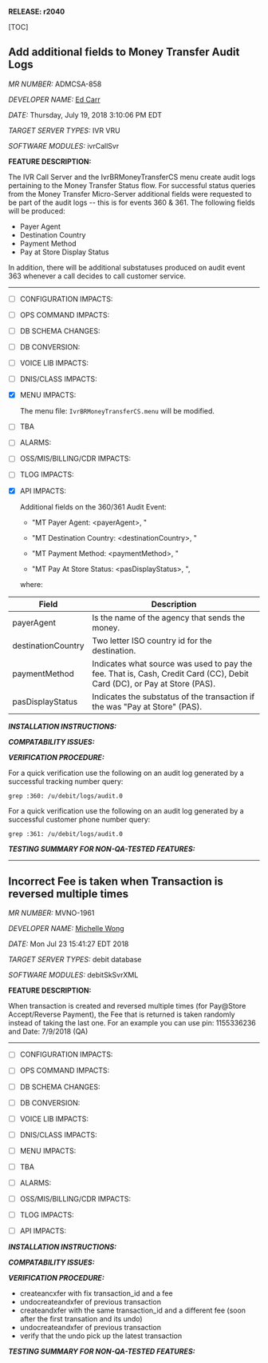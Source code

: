 **RELEASE: r2040**

[TOC]

## Add additional fields to Money Transfer Audit Logs

*MR NUMBER:*  ADMCSA-858

*DEVELOPER NAME:* [Ed Carr](Ed.Carr@idt.net)

*DATE:* Thursday, July 19, 2018  3:10:06 PM EDT

*TARGET SERVER TYPES:* IVR VRU

*SOFTWARE MODULES:* ivrCallSvr


**FEATURE DESCRIPTION:**

The IVR Call Server and the IvrBRMoneyTransferCS menu create audit logs pertaining to the Money Transfer Status flow.  For successful status queries from the Money Transfer Micro-Server additional fields were requested to be part of the audit logs -- this is for events 360 & 361.  The following fields will be produced:

  - Payer Agent
  - Destination Country
  - Payment Method
  - Pay at Store Display Status

In addition, there will be additional substatuses produced on audit event 363 whenever a call decides to call  customer service.

---

- [ ] CONFIGURATION IMPACTS:

- [ ] OPS COMMAND IMPACTS:

- [ ] DB SCHEMA CHANGES:

- [ ] DB CONVERSION: 

- [ ] VOICE LIB IMPACTS:

- [ ] DNIS/CLASS IMPACTS:

- [x] MENU IMPACTS:

     The menu file: `IvrBRMoneyTransferCS.menu` will be modified.

- [ ] TBA

- [ ] ALARMS:

- [ ] OSS/MIS/BILLING/CDR IMPACTS:

- [ ] TLOG IMPACTS:

- [x] API IMPACTS:

  Additional fields on the 360/361 Audit Event:

  - "MT Payer Agent: \<payerAgent\>, "

  - "MT Destination Country: \<destinationCountry\>, "

  - "MT Payment Method: \<paymentMethod\>, "

  - "MT Pay At Store Status: \<pasDisplayStatus\>, ",

  where:
  
| Field                | Description                                                  |
| -------------------- | ------------------------------------------------------------ |
|  payerAgent          | Is the name of the agency that sends the money.              |
|  destinationCountry  | Two letter ISO country id for the destination.               |
|  paymentMethod       | Indicates what source was used to pay the fee.  That is, Cash, Credit Card (CC), Debit Card (DC), or Pay at Store (PAS). |
|  pasDisplayStatus    | Indicates the substatus of the transaction if the <paymentMethod> was "Pay at Store" (PAS). |



***INSTALLATION INSTRUCTIONS:***

***COMPATABILITY ISSUES:***

***VERIFICATION PROCEDURE:***

For a quick verification use the following on an audit log generated by a successful tracking number query:

`grep :360: /u/debit/logs/audit.0`

For a quick verification use the following on an audit log generated by a successful customer phone number query:

`grep :361: /u/debit/logs/audit.0`

***TESTING SUMMARY FOR NON-QA-TESTED FEATURES:***



---



## Incorrect Fee is taken when Transaction is reversed multiple times

*MR NUMBER:* MVNO-1961

*DEVELOPER NAME:* [Michelle Wong](Michelle.Wong@idt.net)

*DATE:* Mon Jul 23 15:41:27 EDT 2018

*TARGET SERVER TYPES:* debit database

*SOFTWARE MODULES:* debitSkSvrXML


**FEATURE DESCRIPTION:**

When transaction is created and reversed multiple times (for Pay@Store Accept/Reverse Payment), the Fee that is returned is taken randomly instead of taking the last one. For an example you can use pin: 1155336236 and Date: 7/9/2018 (QA)

---

- [ ] CONFIGURATION IMPACTS:
- [ ] OPS COMMAND IMPACTS:
- [ ] DB SCHEMA CHANGES:
- [ ] DB CONVERSION: 
- [ ] VOICE LIB IMPACTS:
- [ ] DNIS/CLASS IMPACTS:
- [ ] MENU IMPACTS:
- [ ] TBA
- [ ] ALARMS:
- [ ] OSS/MIS/BILLING/CDR IMPACTS:
- [ ] TLOG IMPACTS:
- [ ] API IMPACTS:



***INSTALLATION INSTRUCTIONS:*** 

***COMPATABILITY ISSUES:***

***VERIFICATION PROCEDURE:***

- createancxfer with fix transaction_id and a fee
- undocreateandxfer of previous transaction
- createandxfer with the same transaction_id and a different fee (soon after the first transation and its undo)
- undocreateandxfer of previous transaction
- verify that the undo pick up the latest transaction

***TESTING SUMMARY FOR NON-QA-TESTED FEATURES:***
